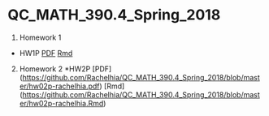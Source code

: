 # QC_MATH_390.4_Spring_2018
1. Homework 1
* HW1P [PDF](https://github.com/Rachelhia/QC_MATH_390.4_Spring_2018/blob/master/390-hw01p-rachelhia.pdf) [Rmd](https://github.com/Rachelhia/QC_MATH_390.4_Spring_2018/blob/master/390-hw01p-rachelhia.Rmd)

2. Homework 2
*HW2P [PDF] (https://github.com/Rachelhia/QC_MATH_390.4_Spring_2018/blob/master/hw02p-rachelhia.pdf) [Rmd] (https://github.com/Rachelhia/QC_MATH_390.4_Spring_2018/blob/master/hw02p-rachelhia.Rmd)
